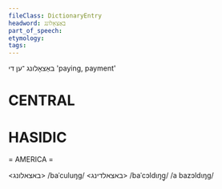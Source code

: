 ```yaml
---
fileClass: DictionaryEntry
headword: באַצאָלונג
part_of_speech: 
etymology: 
tags: 
---
```

באַצאָלונג
־ען
די
'paying, payment'

CENTRAL
========

HASIDIC
=======
= AMERICA = 

<באצאלונג>
/baˈculuŋg/
<באצאלדינג>
/baˈcɔldɩŋg̥/
/a bazɔldɩŋg/
